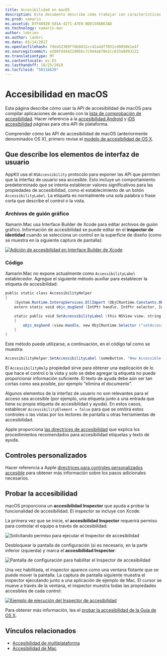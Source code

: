 ```yaml
---
title: Accesibilidad en macOS
description: Este documento describe cómo trabajar con características de accesibilidad de macOS en una aplicación de Xamarin.Mac. Describe los elementos de interfaz de usuario donde se describe en los guiones gráficos y código, controles personalizados y la accesibilidad de pruebas.
ms.prod: xamarin
ms.assetid: D7F4892B-501A-4271-A7E0-BDD1586B63AD
ms.technology: xamarin-mac
author: lobrien
ms.author: laobri
ms.date: 03/14/2017
ms.openlocfilehash: fdda52309ffdb0d32cc42a4dff052cd9050b1e4f
ms.sourcegitcommit: e268fd44422d0bbc7c944a678e2cc633a0493122
ms.translationtype: MT
ms.contentlocale: es-ES
ms.lasthandoff: 10/25/2018
ms.locfileid: "50116620"
---
```

# <a name="accessibility-on-macos"></a>Accesibilidad en macOS

Esta página describe cómo usar la API de accesibilidad de macOS para compilar aplicaciones de acuerdo con la [lista de comprobación de accesibilidad](~/cross-platform/app-fundamentals/accessibility.md).
Hacer referencia a la [accesibilidad Android](~/android/app-fundamentals/accessibility.md) y [iOS accesibilidad](~/ios/app-fundamentals/accessibility.md) páginas para otra API de plataforma.

Comprender cómo las API de accesibilidad de macOS (anteriormente denominados OS X), primero revise el [modelo de accesibilidad de OS X](https://developer.apple.com/library/mac/documentation/Accessibility/Conceptual/AccessibilityMacOSX/OSXAXmodel.html).

## <a name="describing-ui-elements"></a>Que describe los elementos de interfaz de usuario

AppKit usa el `NSAccessibility` protocolo para exponer las API que permiten que la interfaz de usuario sea accesible. Esto incluye un comportamiento predeterminado que se intenta establecer valores significativos para las propiedades de accesibilidad, como el establecimiento de un botón `AccessibilityLabel`. La etiqueta es normalmente una sola palabra o frase corta que describe el control o la vista.

### <a name="storyboard-files"></a>Archivos de guión gráfico

Xamarin.Mac usa Interface Builder de Xcode para editar archivos de guión gráfico.
Información de accesibilidad se puede editar en el **inspector de identidad** cuando se selecciona un control en la superficie de diseño (como se muestra en la siguiente captura de pantalla):

[![Adición de accesibilidad en Interface Builder de Xcode](accessibility-images/xcode.png "adición de accesibilidad en Interface Builder de Xcode")](accessibility-images/xcode-large.png#lightbox)

### <a name="code"></a>Código

Xamarin.Mac no expone actualmente como `AccessibilityLabel` establecedor.  Agregue el siguiente método auxiliar para establecer la etiqueta de accesibilidad:

```csharp
public static class AccessibilityHelper
{
    [System.Runtime.InteropServices.DllImport (ObjCRuntime.Constants.ObjectiveCLibrary)]
    extern static void objc_msgSend (IntPtr handle, IntPtr selector, IntPtr label);

    static public void SetAccessibilityLabel (this NSView view, string value)
    {
        objc_msgSend (view.Handle, new ObjCRuntime.Selector ("setAccessibilityLabel:").Handle, new NSString (value).Handle);
    }
}
```

Este método puede utilizarse, a continuación, en el código tal como se muestra:

```csharp
AccessibilityHelper.SetAccessibilityLabel (someButton, "New Accessible Description");
```

El `AccessibilityHelp` propiedad sirve para obtener una explicación de lo que hace el control o la vista y solo se debe agregar la etiqueta no puede proporcionar información suficiente. El texto de ayuda debe aún ser tan cortas como sea posible, por ejemplo "elimina el documento".

Algunos elementos de la interfaz de usuario no son relevantes para el acceso sea accesible (por ejemplo, una etiqueta junto a una entrada que tiene su propia etiqueta de accesibilidad y ayuda).
En estos casos, establecer `AccessibilityElement = false` para que se omitirá estos controles o las vistas por los lectores de pantalla u otras herramientas de accesibilidad.

Apple proporciona [las directrices de accesibilidad](https://developer.apple.com/library/mac/documentation/Accessibility/Conceptual/AccessibilityMacOSX/EnhancingtheAccessibilityofStandardAppKitControls.html) que explica los procedimientos recomendados para accesibilidad etiquetas y texto de ayuda.

## <a name="custom-controls"></a>Controles personalizados

Hacer referencia a Apple [directrices para controles personalizados accesible](https://developer.apple.com/library/mac/documentation/Accessibility/Conceptual/AccessibilityMacOSX/ImplementingAccessibilityforCustomControls.html) para obtener más información sobre los pasos adicionales necesarios.

## <a name="testing-accessibility"></a>Probar la accesibilidad

macOS proporciona un **accesibilidad Inspector** que ayuda a probar la funcionalidad de accesibilidad. El inspector se incluye con Xcode.

La primera vez que se inicie, el **accesibilidad Inspector** requerirá permiso para controlar el equipo a través de accesibilidad:

![Solicitando permiso para ejecutar el Inspector de accesibilidad](accessibility-images/accessibility-inspector-1.png "solicitando permiso para ejecutar el Inspector de accesibilidad")

Desbloquear la pantalla de configuración (si es necesario, en la parte inferior izquierda) y marca el **accesibilidad Inspector**:

![Pantalla de configuración para habilitar el Inspector de accesibilidad](accessibility-images/accessibility-inspector-2.png "pantalla de configuración para habilitar el Inspector de accesibilidad")

Una vez habilitada, el inspector aparece como una ventana flotante que se puede mover la pantalla. La captura de pantalla siguiente muestra el inspector ejecutando junto a una aplicación de ejemplo de Mac. El cursor se mueve a través de la ventana, el inspector muestra todas las propiedades accesibles de cada control:

[![Ejemplo de ejecución del Inspector de accesibilidad](accessibility-images/accessibility-example.png "ejecución del Inspector de ejemplo de accesibilidad")](accessibility-images/accessibility-example-large.png#lightbox)

Para obtener más información, lea el [probar la accesibilidad de la Guía de OS X](https://developer.apple.com/library/mac/documentation/Accessibility/Conceptual/AccessibilityMacOSX/OSXAXTestingApps.html).



## <a name="related-links"></a>Vínculos relacionados

- [Accesibilidad de multiplataforma](~/cross-platform/app-fundamentals/accessibility.md)
- [Accesibilidad de Mac](https://www.apple.com/accessibility/mac/)
